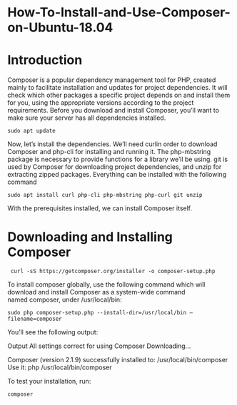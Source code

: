 # How-To-Install-and-Use-Composer-on-Ubuntu-18.04

# Introduction
Composer is a popular dependency management tool for PHP, created mainly to facilitate installation and updates for project dependencies. It will check which other packages a specific project depends on and install them for you, using the appropriate versions according to the project requirements.
Before you download and install Composer, you’ll want to make sure your server has all dependencies installed.
 
```				
sudo apt update	
```
Now, let’s install the dependencies. We’ll need curlin order to download Composer and php-cli for installing and running it. The php-mbstring package is necessary to provide functions for a library we’ll be using. git is used by Composer for downloading project dependencies, and unzip for extracting zipped packages. Everything can be installed with the following command
		
		
```				
sudo apt install curl php-cli php-mbstring php-curl git unzip 
```
	
 		
With the prerequisites installed, we can install Composer itself.


# Downloading and Installing Composer

```
 curl -sS https://getcomposer.org/installer -o composer-setup.php 
```
To install composer globally, use the following command which will download and install Composer as a system-wide command named composer, under /usr/local/bin:
```
sudo php composer-setup.php --install-dir=/usr/local/bin –filename=composer 
```

You’ll see the following output:
     
Output
All settings correct for using Composer
Downloading...

Composer (version 2.1.9) successfully installed to: /usr/local/bin/composer
Use it: php /usr/local/bin/composer

To test your installation, run:
```   
composer 
```



